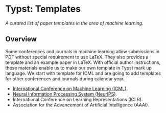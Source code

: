 # Typst: Templates

*A curated list of paper templates in the area of machine learning.*

## Overview

Some conferences and journals in machine learning allow submissions in PDF
without special requirement to use LaTeX. They also provides a template and an
example paper in LaTeX. With official author instructions, these materials
enable us to make our own template in Typst mark up language. We start with
template for ICML and are going to add templates for other conferences and
journals during calendar year.

- [International Conference on Machine Learning (ICML)](icml).
- [Neural Information Processing System (NeurIPS)](neurips).
- International Conference on Learning Representations (ICLR).
- Association for the Advancement of Artificial Intelligence (AAAI).
